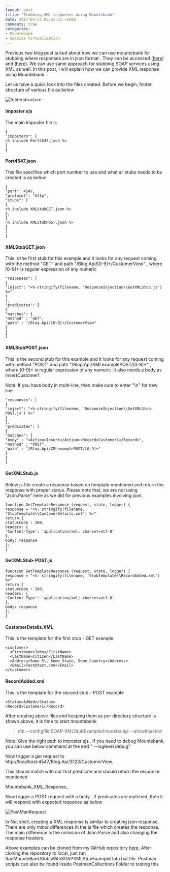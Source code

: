 ```yaml
---
layout: post
title: "Stubbing XML responses using Mountebank"
date: 2017-04-27 05:55:51 +1000
comments: true
categories: 
- Mountebank
- Service Virtualisation
---
```


Previous two blog post talked about how we can use mountebank for stubbing where responses are in json format . They can be accessed ([here]({{site.root}}blog/2017/04/07/mountebank-creating-a-response-based-on-a-file-template-and-modifying-it-based-on-request-part-1/)) and ([here]({{site.root}}blog/2017/04/07/mountebank-creating-a-response-based-on-a-file-template-and-modifying-it-based-on-request-part-2/)). We can use same approach for stubbing SOAP services using XML as well. In this post, I will explain how we can provide XML response using Mountebank .

Let us have a quick look into the files created. Before we begin, folder structure of various file as below

![folderstructure]({{site.images_dir}}/2017/04/27/Mountebank_XML_Response_Folder-Tree.jpg)

#### Imposter.ejs ####
The main Imposter file is 
``` plain Imposter.ejs
{
"imposters": [
<% include Port4547.json %>
]
}
```

####  Port4547.json ####

This file specifies which port number to use and what all stubs needs to be created is as below
``` plain Port4547.json
{
"port": 4547,
"protocol": "http",
"stubs": [
{
<% include XMLStubGET.json %>
},
{
<% include XMLStubPOST.json %>
}
]
}
```
####  XMLStubGET.json ####
This is the first stub for this example and it looks for any request coming with the method "GET" and path "/Blog.Api/[0-9]+/CustomerView" , where [0-9]+ is regular expression of any numeric

``` plain XMLStubGET.json
"responses": [
{
"inject": "<%-stringify(filename, 'ResponseInjection\\GetXMLStub.js') %>"
}
],
"predicates": [
{
"matches": {
"method" : "GET",
"path" : "/Blog.Api/[0-9]+/CustomerView"
}
}
]
```
#### XMLStubPOST.json ####

This is the second stub for this example and it looks for any request coming with method "POST" and path "/Blog.Api/XMLexamplePOST/[0-9]+" , where [0-9]+ is regular expression of any numeric .It also needs a body as <Action>Insert</Action><Record>Customer1</Record>

Note: If you have body in multi-line, then make sure to enter "\n" for new line

``` plain XMLStubPOST.json
"responses": [
{
"inject": "<%-stringify(filename, 'ResponseInjection\\GetXMLStub-POST.js') %>"
}
],
"predicates": [
{
"matches": {
"body" : "<Action>Insert</Action><Record>Customer1</Record>",
"method" : "POST",
"path" : "/Blog.Api/XMLexamplePOST/[0-9]+"
}
}
]
```

#### GetXMLStub.js ####

Below js file create a response based on template mentioned and return the response with proper status. Please note that, we are not using "Json.Parse" here as we did for previous examples involving json.

``` plain GetXMLStub.js
function GetTemplateResponse (request, state, logger) {
response = "<%- stringify(filename, 'StubTemplate\\CustomerDetails.xml') %>"
return {
statusCode : 200,
headers: {
'Content-Type': 'application/xml; charset=utf-8'
},
body: response
};
}
```


#### GetXMLStub-POST.js ####

``` plain GetXMLStub-POST.js
function GetTemplateResponse (request, state, logger) {
response = "<%- stringify(filename, 'StubTemplate\\RecordAdded.xml') %>"
return {
statusCode : 200,
headers: {
'Content-Type': 'application/xml; charset=utf-8'
},
body: response
};
}
```


#### CustomerDetails.XML ####

This is the template for the first stub - GET example

``` plain XML
<customer>
  <FirstName>John</FirstName>
  <LastName>Citizen</LastName>
  <Address>Some St, Some State, Some Country</Address>
  <Email>Test@test.com</Email>
</customer>
```

#### RecordAdded.xml ####

This is the template for the second stub - POST example

``` plain XML
<Status>Added</Status>
<Record>Customer1</Record>
```

After creating above files and keeping them as per directory structure is shown above, it is time to start mountebank

> mb --configfile SOAP-XMLStubExample/Imposter.ejs --allowInjection


Note: Give the right path to Imposter.ejs . If you need to debug Mountebank, you can use below command at the end " --loglevel debug"

Now trigger a get request to http://localhost:4547/Blog.Api/3123/CustomerView.

This should match with our first predicate and should return the response mentioned

Mountebank_XML_Response_



Now trigger a POST request with a body . If predicates are matched, then it will respond with expected response as below

![PostManRequest]({{site.images_dir}}/2017/04/27/Mountebank_XML_Response_PostmanRequest1.png)

In Nut shell, creating a XML response is similar to creating json response. There are only minor differences in the js file which creates the response. The main difference is the omission of Json.Parse and also changing the response headers.

Above examples can be cloned from my GitHub repository [here](https://github.com/abygeorgea/MountebankExamples). After cloning the repository to local, just run RunMounteBankStubsWithSOAPXMLStubExampleData.bat file. Postman scripts can also be found inside PostmanCollections Folder to testing this
